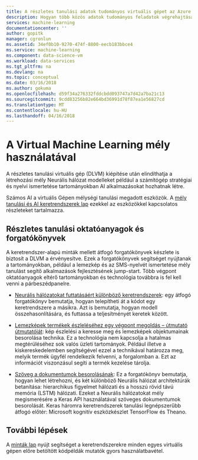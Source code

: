 ```yaml
---
title: A részletes tanulási adatok tudományos virtuális gépet az Azure adattudomány |} Microsoft Docs
description: Hogyan több közös adatok tudományos feladatok végrehajtásához a részletes tanulási adatok tudományos virtuális Gépet.
services: machine-learning
documentationcenter: ''
author: gopitk
manager: cgronlun
ms.assetid: 34ef0b10-9270-474f-8800-eecb183bbce4
ms.service: machine-learning
ms.component: data-science-vm
ms.workload: data-services
ms.tgt_pltfrm: na
ms.devlang: na
ms.topic: conceptual
ms.date: 03/16/2018
ms.author: gokuma
ms.openlocfilehash: d59f34a276332fddcbdd093747a7d42a7ba21c13
ms.sourcegitcommit: 9cdd83256b82e664bd36991d78f87ea1e56827cd
ms.translationtype: MT
ms.contentlocale: hu-HU
ms.lasthandoff: 04/16/2018
---
```

# <a name="using-the-deep-learning-virtual-machine"></a>A Virtual Machine Learning mély használatával

A részletes tanulási virtuális gép (DLVM) kiépítése után elindíthatja a létrehozási mély Neurális hálózat modelleket például a számítógép stratégiai és nyelvi ismertetése tartományokban AI alkalmazásokat hozhatnak létre. 

Számos AI a virtuális Gépen mélységi tanulási megadott eszközök. A [mély tanulási és AI keretrendszerek lap](dsvm-deep-learning-ai-frameworks.md) ezekkel az eszközökkel kapcsolatos részleteket tartalmazza. 

## <a name="deep-learning-tutorials-and-walkthroughs"></a>Részletes tanulási oktatóanyagok és forgatókönyvek

A keretrendszer-alapú minták mellett átfogó forgatókönyvek készlete is biztosít a DLVM a érvényesítve. Ezek a forgatókönyvek segítséget nyújtanak a tartományokban, például a lemezkép és az SMS-nyelvét ismertetése mély tanulást segítő alkalmazások fejlesztésének jump-start. Több végpont oktatóanyagok eltérő tartományokban és technológia továbbra is fel kell venni a párbeszédpanelre.   


- [Neurális hálózatokat futtatásáért különböző keretrendszerek](https://github.com/ilkarman/DeepLearningFrameworks): egy átfogó forgatókönyv bemutatja, hogyan telepítheti át a kódot egy keretrendszere a másikra. Azt is bemutatja, hogyan modell összehasonlítására, és futtassa a teljesítményét keretek között. 

- [Lemezképek termékek észleléséhez egy végpont megoldás – útmutató útmutatóját](https://github.com/Azure/cortana-intelligence-product-detection-from-images): kép észlelési a keresse meg és lemezképek objektumainak besorolása technika. Ez a technológia nem kapcsolja a hatalmas megtérüléséhez sok valós üzleti tartományok. Például illetve a kiskereskedelemben segítségével ezzel a technikával határozza meg, melyik termék ügyfél rendelkezik felvenni, a forgalomban a. Ezt az információt viszonzásul segíti a termék kezelése tárolja. 

- [Szöveg a dokumentumok besorolásának](https://github.com/anargyri/lstm_han): Ez a forgatókönyv bemutatja, hogyan lehet létrehozni, és két különböző Neurális hálózat architektúrák betanítása: hierarchikus figyelmet hálózati és a hosszú rövid távú memória (LSTM) hálózati. Ezeket a Neurális hálózatokat mély megismerésére a Keras API használatával szöveges dokumentumok besorolását. Keras háromra keretrendszerek tanulási legnépszerűbb átfogó előtér: Microsoft kognitív eszközkészlet TensorFlow és Theano.

## <a name="next-steps"></a>További lépések

A [minták lap](dsvm-samples-and-walkthroughs.md) nyújt segítséget a keretrendszerekre minden egyes virtuális gépen előre betöltött kódpéldák mutatók gyors használatbavétel. 

